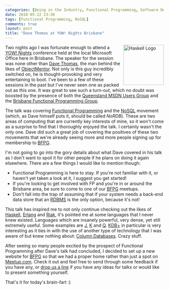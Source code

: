 ```yaml
---
categories: [Being in the Industry, Functional Programming, Software Development, Technology,NoSQL]
date: 2010-05-22 23:30
tags: [Functional Programming, NoSQL]
comments: true
layout: post
title: "Dave Thomas at YOW! Nights Brisbane"
---
```

<img src="/uploads/2010/05/haskell-logo-variation.png" alt="Haskell Logo" title="Haskell Logo" width="128" height="128" style="float:right;margin-left:5px;margin-bottom:5px" />Two nights ago I was fortunate enough to attend a <a href="http://yownightbrisbanemay.eventbrite.com/" title="YOW! Nights Brisbane - May 20th">YOW! Nights</a> conference held at the local Microsoft Office here in Brisbane. The speaker for the session was none other than <a href="http://www.davethomas.net/" title="Dave Thomas">Dave Thomas</a>, the man behind the likes of <a href="http://objectmentor.com/" title="Object Mentor">ObjectMentor</a>. Not only is this guy incredibly switched on, he is thought-provoking and very entertaining to boot. I've been to a few of these sessions in the past but I've never seen one as packed out as this one. It was great to see such a turn-out, which no doubt was boosted by the presence of both the <a href="http://www.qmsdnug.org/" title="QMSDNUG">Queensland MSDN Users Group</a> and the <a href="http://bfpg.org/" title="BFPG">Brisbane Functional Programming Group</a>.

<!--more-->

The talk was covering <a href="http://en.wikipedia.org/wiki/Functional_programming" title="Functional Programming">Functional Programming</a> and the <a href="http://en.wikipedia.org/wiki/NoSQL" title="NoSQL">NoSQL</a> movement (which, as Dave himself puts it, should be called <em>NoRDB</em>). These are two areas of computing that are currently key interests of mine, so it won't come as a surprise to find that I thoroughly enjoyed the talk. I certainly wasn't the only one. Dave did such a great job of covering the positives of these two movements that we're already seeing more and more people signing up for membership to <a href="http://bfpg.org/" title="BFPG">BFPG</a>.

I'm not going to go into the gory details about what Dave covered in his talk as I don't want to spoil it for other people if he plans on doing it again elsewhere. There are a few things I would like to mention though:
<ul>
  <li>Functional Programming is here to stay. If you're not familiar with it, or haven't yet taken a look at it, I suggest you get started!</li>
  <li>If you're looking to get involved with FP and you're in or around the Brisbane area, be sure to come to one of our <a href="http://bfpg.org/" title="BFPG">BFPG</a> meetups.</li>
  <li>Don't fall into the trap of assuming that if your system needs a back-end data store that an <a href="http://en.wikipedia.org/wiki/Relational_database_management_system" title="Relational Database Management System">RDBMS</a> is the only option, because it's not!</li>
</ul>

This talk has inspired me to not only continue checking out the likes of <a href="http://haskell.org/" title="Haskell">Haskell</a>, <a href="http://erlang.org/" title="Erlang">Erlang</a> and <a href="http://riak.basho.com/" title="Riak">Riak</a>, it's pointed me at some languages that I never knew existed. Languages which are insanely powerful, very dense, yet still extremely useful. Some examples are <a href="http://en.wikipedia.org/wiki/J_(programming_language)" title="J">J</a>, <a href="http://en.wikipedia.org/wiki/K_(programming_language)" title="K">K</a> and <a href="http://en.wikipedia.org/wiki/Q_(programming_language_from_Kx_Systems)" title="Q">Q</a>. <a href="http://www.kx.com/products/database.php" title="KDB+">KDB+</a> in particular is very interesting as it ties in with the use of another type of technology that I was aware of but knew nothing about: <a href="http://en.wikipedia.org/wiki/Column-oriented_DBMS" title="Column Database">Column Databases</a>. Crazy stuff.

After seeing so many people excited by the prospect of Functional Programming after Dave's talk had concluded, I decided to set up a new website for <a href="http://bfpg.org/" title="BFPG">BFPG</a> so that we had a proper home rather than just a spot on <a href="http://www.meetup.com/Brisbane-Functional-Programming-Group-BFG/" title="BFPG @ Meetup.com">Meetup.com</a>. Check it out and feel free to send through some feedback if you have any, or <a href="http://bfpg.org/contact/" title="Contact BFPG">drop us a line</a> if you have any ideas for talks or would like to present something yourself.

That's it for today's brain-fart :)
